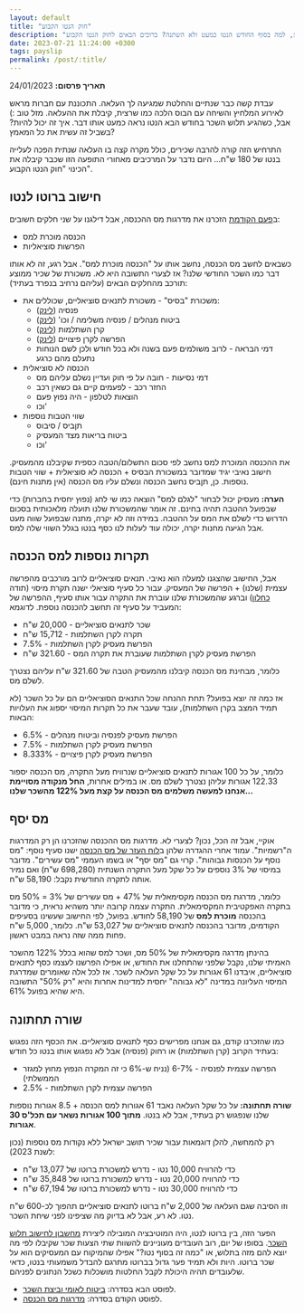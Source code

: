 ```yaml
---
layout: default
title: "חוק הנטו הקבוע"
description: "מזל טוב, קיבלת העלאה בעבודה. אבל רגע, למה בסוף החודש הנטו כמעט ולא השתנה? ברוכים הבאים לחוק הנטו הקבוע"
date: 2023-07-21 11:24:00 +0300
tags: payslip
permalink: /post/:title/
---
```

**תאריך פרסום:** 24/01/2023

עבדת קשה כבר שנתיים והחלטת שמגיעה לך העלאה. התכוננת עם חברות מראש לאירוע המלחיץ והשיחה עם הבוס הלכה כמו שרצית, קיבלת את ההעלאה. מזל טוב :) אבל, כשהגיע תלוש השכר בחודש הבא הנטו נראה כמעט אותו דבר. איך זה יכול להיות? בשביל זה עשית את כל המאמץ?

התרחיש הזה קורה להרבה שכירים, כולל מקרה קצה בו העלאה שנתית הפכה לעלייה בנטו של 180 ש"ח... היום נדבר על המרכיבים מאחורי התופעה הזו שכבר קיבלה את הכינוי "חוק הנטו הקבוע".

## חישוב ברוטו לנטו
ב[פעם הקודמת](../מדרגות-מס-הכנסה/) הזכרנו את מדרגות מס ההכנסה, אבל דילגנו על שני חלקים חשובים:
* הכנסה מוכרת למס
* הפרשות סוציאליות

כשבאים לחשב מס הכנסה, נחשב אותו על "הכנסה מוכרת למס". אבל רגע, זה לא אותו דבר כמו השכר החודשי שלנו? אז לצערי התשובה היא לא. משכורת של שכיר ממוצע תורכב מהחלקים הבאים (עליהם נרחיב בנפרד בעתיד):
* משכורת "בסיס" - משכורת לתנאים סוציאליים, שכוללים את:
  * פנסיה ([לינק](../על-פנסיה-וזיכוי-המס-החבוי/))
  * ביטוח מנהלים / פנסיה משלימה / וכו' ([לינק](../על-פנסיה-וזיכוי-המס-החבוי/))
  * קרן השתלמות ([לינק](../קרן-השתלמות/))
  * הפרשה לקרן פיצויים ([לינק](../פיצויי-הפיטורים-והמיסוי-הכפול/))
  * דמי הבראה - לרוב משולמים פעם בשנה ולא בכל חודש ולכן לשם הנוחות נתעלם מהם כרגע
* הכנסה לא סוציאלית
  * דמי נסיעות - חובה על פי חוק ועדיין נשלם עליהם מס
  * החזר רכב - לפעמים קיים גם כשאין רכב
  * הוצאות לטלפון - היה נפוץ פעם
  * וכו'
* שווי הטבות נוספות
  * תןביס / סיבוס
  * ביטוח בריאות מצד המעסיק
  * וכו'

את ההכנסה המוכרת למס נחשב לפי סכום התשלום/הטבה כספית שקיבלנו מהמעסיק. חישוב נאיבי יגיד שמדובר במשכורת הבסיס + הכנסה לא סוציאלית + שווי הטבות נוספות. כן, תןביס נחשב הכנסה ונשלם עליו מס הכנסה (אין מתנות חינם).

**הערה:** מעסיק יכול לבחור "לגלם למס" הוצאה כמו שי לחג (נפוץ יחסית בחברות) כדי שבפועל ההטבה תהיה בחינם. זה אומר שהמשכורת שלנו תועלה מלאכותית בסכום הדרוש כדי לשלם את המס על ההטבה. במידה וזה לא יקרה, מתנה שבפועל שווה מעט אבל הגיעה מחנות יקרה, יכולה עוד לעלות לנו כסף בנטו בגלל השווי שלה למס.

## תקרות נוספות למס הכנסה
אבל, החישוב שהצגנו למעלה הוא נאיבי. תנאים סוציאליים לרוב מורכבים מהפרשה עצמית (שלנו) + הפרשה של המעסיק. עבור כל סעיף סוציאלי ישנה תקרת מיסוי (תודה [כחלון](https://www.prisha.co.il/UserFiles/File/pdf/law/law232.pdf)) וברגע שהמשכורת שלנו עוברת את התקרה עבור אותו סעיף, ההפרשה של המעביד על סעיף זה תחשב להכנסה נוספת. לדוגמא:
* שכר לתנאים סוציאליים - 20,000 ש"ח
* תקרה לקרן השתלמות - 15,712 ש"ח
* הפרשת מעסיק לקרן השתלמות - 7.5%
* הפרשת מעסיק לקרן השתלמות שעוברת את תקרה המס - 321.60 ש"ח

כלומר, מבחינת מס הכנסה קיבלנו מהמעסיק הטבה של 321.60 ש"ח עליהם נצטרך לשלם מס.

אז כמה זה יוצא בפועל? תחת ההנחה שכל התנאים הסוציאליים הם על כל השכר (לא תמיד המצב בקרן השתלמות), עובד שעבר את כל תקרות המיסוי יספוג את העלויות הבאות:
* הפרשת מעסיק לפנסיה וביטוח מנהלים - 6.5%
* הפרשת מעסיק לקרן השתלמות - 7.5%
* הפרשת מעסיק לקרן פיצויים - 8.333%

כלומר, על כל 100 אגורות לתנאים סוציאליים שנרוויח מעל התקרה, מס הכנסה יספור 122.33 אגורות עליהן נצטרך לשלם מס. או במילים אחרות, **החל מנקודה מסויימת אנחנו למעשה משלמים מס הכנסה על קצת מעל 122% מהשכר שלנו...**

## מס יסף
אוקיי, אבל זה הכל, נכון? לצערי לא. מדרגות מס ההכנסה שהזכרנו הן רק המדרגות ה"רשמיות". עמוד אחרי ההגדרה שלהן ב[לוח העזר של מס הכנסה](https://www.gov.il/BlobFolder/generalpage/income-tax-monthly-deductions-booklet/he/generalInformation_income-tax-monthly-deductions-booklet_monthly-deductions-booklet-2023.pdf) ישנו סעיף נוסף: "מס נוסף על הכנסות גבוהות". קרוי גם "מס יסף" או בשמו העממי "מס עשירים". מדובר במיסוי של 3% נוספים על כל שקל מעל התקרה השנתית (698,280 ש"ח) ואם נמיר אותה לתקרה החודשית נקבל: 58,190 ש"ח.

כלומר, מדרגת מס הכנסה מקסימאלית של 47% + מס עשירים של 3% = 50% מס בתקרה האפקטיבית המקסימאלית. התקרה עצמה קרובה יותר משהיא נראית, כי מדובר בהכנסה **מוכרת למס** של 58,190 לחודש. בפועל, לפי החישוב שעשינו בסעיפים הקודמים, מדובר בהכנסה לתנאים סוציאליים של 53,027 ש"ח. כלומר, 5,000 ש"ח פחות ממה שזה נראה במבט ראשון.

בהינתן מדרגה מקסימאלית של 50% מס, ושכר למס שהוא בכלל 122% מהשכר האמיתי שלנו, נקבל שלפני שהתחלנו את החודש, או אפילו הפרשנו לעצמו כסף לתנאים סוציאליים, איבדנו 61 אגורות על כל שקל העלאה לשכר. אז לכל אלה שאומרים שמדרגת המיסוי העליונה במדינה "לא גבוהה" יחסית למדינות אחרות והיא "רק 50%" התשובה היא שהיא בפועל 61%.

## שורה תחתונה
כמו שהזכרנו קודם, גם אנחנו מפרישים כסף לתנאים סוציאליים. את הכסף הזה נפגוש בעתיד הקרוב (קרן השתלמות) או רחוק (פנסיה) אבל לא נפגוש אותו בנטו כל חודש:
* הפרשה עצמית לפנסיה - 6-7% (נניח ש-6% כי זה המקרה הנפוץ מחוץ למגזר הממשלתי)
* הפרשה עצמית לקרן השתלמות - 2.5%

**שורה תחתונה:** על כל שקל העלאה נאבד 61 אגורות למס הכנסה + 8.5 אגורות נוספות שלנו שנפגוש רק בעתיד, אבל לא בנטו. **מתוך 100 אגורות נשאר עם תכל'ס 30 אגורות**.

רק להמחשה, להלן דוגמאות עבור שכיר תושב ישראל ללא נקודות מס נוספות (נכון לשנת 2023):
* כדי להרוויח 10,000 נטו - נדרש למשכורת ברוטו של 13,077 ש"ח
* כדי להרוויח 20,000 נטו - נדרש למשכורת ברוטו של 35,848 ש"ח
* כדי להרוויח 30,000 נטו - נדרש למשכורת ברוטו של 67,194 ש"ח

וזו הסיבה שגם העלאה של 2,000 ש"ח ברוטו לתנאים סוציאליים תהפוך לכ-600 ש"ח נטו. לא רע, אבל לא בדיוק מה שציפינו לפני שיחת השכר.

הפער הזה, בין ברוטו לנטו, היה המוטיבציה המובילה ליצירת [מחשבון לחישוב תלוש השכר](https://drive.google.com/drive/folders/1JZmJg2pkD97mQ_fJOBcbuyMOiO_fFsCr?usp=sharing). בסופו של יום, רוב העובדים מעוניינים להשוות שתי הצעות שכר שקיבלו לפי מה יוצא להם מזה בתלוש, או "כמה זה בסוף נטו?" אפילו שהמיקוח עם המעסיקים הוא על שכר ברוטו. היות ולא תמיד פער גדול בברוטו מתרגם להבדל משמעותי בנטו, כדאי שלעובדים תהיה היכולת לקבל החלטות מושכלות כשכל הנתונים לפניהם.

* לפוסט הבא בסדרה: [ביטוח לאומי וביצת השכר](../מס-הכנסה-ממאדים-וביטוח-לאומי-מנוגה/).
* לפוסט הקודם בסדרה: [מדרגות מס הכנסה](../מדרגות-מס-הכנסה/).
